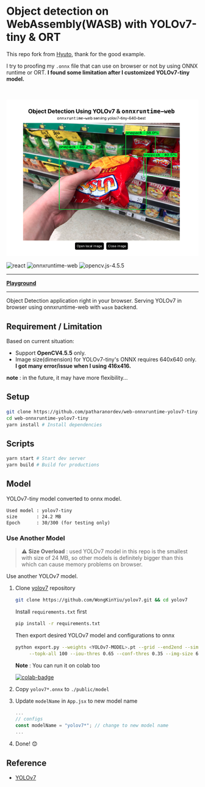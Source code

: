 # **Object detection on WebAssembly(WASB) with YOLOv7-tiny & ORT**

This repo fork from [Hyuto](https://github.com/patharanordev/web-onnxruntime-yolov7-tiny), thank for the good example.

I try to proofing my `.onnx` file that can use on browser or not by using ONNX runtime or ORT. **I found some limitation after I customized YOLOv7-tiny model.**

<br/>

<p align="center">
  <img src="./sample.png" />
</p>

![react](https://img.shields.io/badge/React-blue?logo=react)
![onnxruntime-web](https://img.shields.io/badge/onnxruntime--web-white?logo=onnx&logoColor=black)
![opencv.js-4.5.5](https://img.shields.io/badge/opencv.js-4.5.5-green?logo=opencv)

---

**[Playground](https://patharanordev.github.io/web-onnxruntime-yolov7-tiny/)**

---

Object Detection application right in your browser.
Serving YOLOv7 in browser using onnxruntime-web with `wasm` backend.

## Requirement / Limitation

Based on current situation:

- Support **OpenCV4.5.5** only.
- Image size(dimension) for YOLOv7-tiny's ONNX requires 640x640 only. **I got many error/issue when I using 416x416.**

**note** : in the future, it may have more flexibility...

## Setup

```bash
git clone https://github.com/patharanordev/web-onnxruntime-yolov7-tiny.git
cd web-onnxruntime-yolov7-tiny
yarn install # Install dependencies
```

## Scripts

```bash
yarn start # Start dev server
yarn build # Build for productions
```

## Model

YOLOv7-tiny model converted to onnx model.

```text
Used model : yolov7-tiny
size       : 24.2 MB
Epoch      : 30/300 (for testing only)
```

### Use Another Model

> :warning: **Size Overload** : used YOLOv7 model in this repo is the smallest with size of 24 MB, so other models is definitely bigger than this which can cause memory problems on browser.

Use another YOLOv7 model.

1. Clone [yolov7](https://github.com/WongKinYiu/yolov7) repository

   ```bash
   git clone https://github.com/WongKinYiu/yolov7.git && cd yolov7
   ```

   Install `requirements.txt` first

   ```bash
   pip install -r requirements.txt
   ```

   Then export desired YOLOv7 model and configurations to onnx

   ```bash
   python export.py --weights <YOLOv7-MODEL>.pt --grid --end2end --simplify \
        --topk-all 100 --iou-thres 0.65 --conf-thres 0.35 --img-size 640 640 --max-wh 640
   ```

   **Note** : You can run it on colab too

   [![colab-badge](https://colab.research.google.com/assets/colab-badge.svg)](https://colab.research.google.com/github/WongKinYiu/yolov7/blob/main/tools/YOLOv7onnx.ipynb)

2. Copy `yolov7*.onnx` to `./public/model`
3. Update `modelName` in `App.jsx` to new model name

   ```jsx
   ...
   // configs
   const modelName = "yolov7*"; // change to new model name
   ...
   ```

4. Done! 😊

## Reference

- [YOLOv7](https://github.com/WongKinYiu/yolov7)

